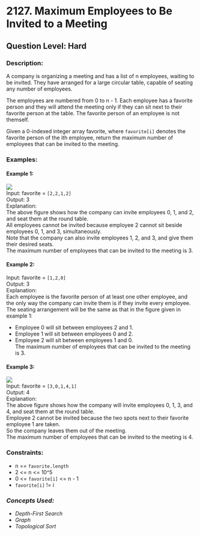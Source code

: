 # 2127. Maximum Employees to Be Invited to a Meeting
## Question Level: Hard
### Description:
A company is organizing a meeting and has a list of n employees, waiting to be invited. They have arranged for a large circular table, capable of seating any number of employees.

The employees are numbered from 0 to n - 1. Each employee has a favorite person and they will attend the meeting only if they can sit next to their favorite person at the table. The favorite person of an employee is not themself.

Given a 0-indexed integer array favorite, where `favorite[i]` denotes the favorite person of the ith employee, return the maximum number of employees that can be invited to the meeting.


### Examples:
#### Example 1:

<img src="https://assets.leetcode.com/uploads/2021/12/14/ex1.png"><br>
Input: favorite = `[2,2,1,2]`<br>
Output: 3<br>
Explanation:<br>
The above figure shows how the company can invite employees 0, 1, and 2, and seat them at the round table.<br>
All employees cannot be invited because employee 2 cannot sit beside employees 0, 1, and 3, simultaneously.<br>
Note that the company can also invite employees 1, 2, and 3, and give them their desired seats.<br>
The maximum number of employees that can be invited to the meeting is 3. 
#### Example 2:

Input: favorite = `[1,2,0]`<br>
Output: 3<br>
Explanation: <br>
Each employee is the favorite person of at least one other employee, and the only way the company can invite them is if they invite every employee.
The seating arrangement will be the same as that in the figure given in example 1:
- Employee 0 will sit between employees 2 and 1.
- Employee 1 will sit between employees 0 and 2.
- Employee 2 will sit between employees 1 and 0.<br>
The maximum number of employees that can be invited to the meeting is 3.
#### Example 3:

<img src="https://assets.leetcode.com/uploads/2021/12/14/ex2.png"><br>
Input: favorite = `[3,0,1,4,1]`<br>
Output: 4<br>
Explanation:<br>
The above figure shows how the company will invite employees 0, 1, 3, and 4, and seat them at the round table.<br>
Employee 2 cannot be invited because the two spots next to their favorite employee 1 are taken.<br>
So the company leaves them out of the meeting.<br>
The maximum number of employees that can be invited to the meeting is 4.<br>


### Constraints:

- n == `favorite.length`
- 2 <= n <= 10^5
- 0 <= `favorite[i]` <= n - 1
- `favorite[i]` != i


### <i>Concepts Used:
- Depth-First Search
- Graph
- Topological Sort </i>